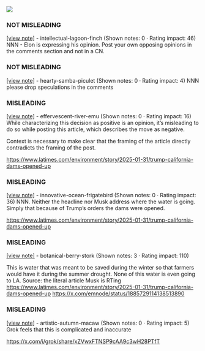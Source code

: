 ![](https://i.imgur.com/9tHdPU0.png)
### NOT MISLEADING

[[view note]](https://x.com/i/birdwatch/n/1885822600502530545) - intellectual-lagoon-finch (Shown notes: 0 · Rating impact: 46)
NNN - Elon is expressing his opinion. Post your own opposing opinions in the comments section and not in a CN. 

### NOT MISLEADING

[[view note]](https://x.com/i/birdwatch/n/1885651891612479723) - hearty-samba-piculet (Shown notes: 0 · Rating impact: 4)
NNN please drop speculations in the comments

### MISLEADING

[[view note]](https://x.com/i/birdwatch/n/1885784450497409464) - effervescent-river-emu (Shown notes: 0 · Rating impact: 16)
While characterizing this decision as positive is an opinion, it’s misleading to do so while posting this article, which describes the move as negative.

Context is necessary to make clear that the framing of the article directly contradicts the framing of the post.

https://www.latimes.com/environment/story/2025-01-31/trump-california-dams-opened-up

### MISLEADING

[[view note]](https://x.com/i/birdwatch/n/1885763584883609998) - innovative-ocean-frigatebird (Shown notes: 0 · Rating impact: 36)
NNN. Neither the headline nor Musk address where the water is going. Simply that because of Trump’s orders the dams were opened. 

https://www.latimes.com/environment/story/2025-01-31/trump-california-dams-opened-up

### MISLEADING

[[view note]](https://x.com/i/birdwatch/n/1885738322573861126) - botanical-berry-stork (Shown notes: 3 · Rating impact: 110)

This is water that was meant to be saved during the winter so that farmers would have it during the summer drought. None of this water is even going to LA.
Source: the literal article Musk is RTing 
https://www.latimes.com/environment/story/2025-01-31/trump-california-dams-opened-up
https://x.com/emnode/status/1885729114138513890

### MISLEADING

[[view note]](https://x.com/i/birdwatch/n/1885642717981790681) - artistic-autumn-macaw (Shown notes: 0 · Rating impact: 5)
Grok feels that this is complicated and inaccurate 

https://x.com/i/grok/share/xZVwxFTNSP9cAA9c3wH28PTfT
